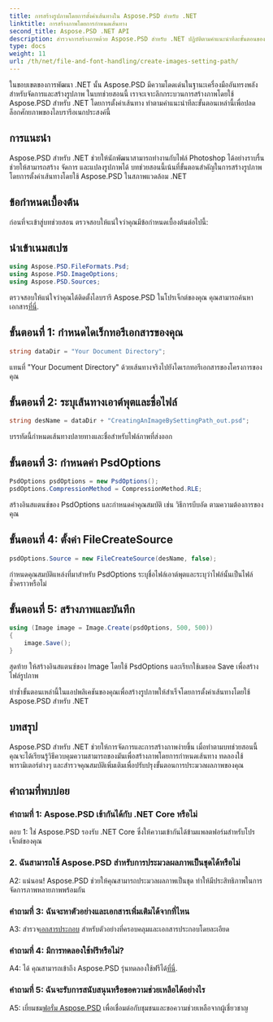 ```yaml
---
title: การสร้างรูปภาพโดยการตั้งค่าเส้นทางใน Aspose.PSD สำหรับ .NET
linktitle: การสร้างภาพโดยการกำหนดเส้นทาง
second_title: Aspose.PSD .NET API
description: สำรวจการสร้างภาพด้วย Aspose.PSD สำหรับ .NET ปฏิบัติตามคำแนะนำทีละขั้นตอนของเราและปลดปล่อยศักยภาพของห้องสมุดอันทรงพลังนี้
type: docs
weight: 11
url: /th/net/file-and-font-handling/create-images-setting-path/
---
```

ในขอบเขตของการพัฒนา .NET นั้น Aspose.PSD มีความโดดเด่นในฐานะเครื่องมืออันทรงพลังสำหรับจัดการและสร้างรูปภาพ ในบทช่วยสอนนี้ เราจะเจาะลึกกระบวนการสร้างภาพโดยใช้ Aspose.PSD สำหรับ .NET โดยการตั้งค่าเส้นทาง ทำตามคำแนะนำทีละขั้นตอนเหล่านี้เพื่อปลดล็อกศักยภาพของไลบรารีอเนกประสงค์นี้

## การแนะนำ

Aspose.PSD สำหรับ .NET ช่วยให้นักพัฒนาสามารถทำงานกับไฟล์ Photoshop ได้อย่างราบรื่น ช่วยให้สามารถสร้าง จัดการ และแปลงรูปภาพได้ บทช่วยสอนนี้เน้นที่ขั้นตอนสำคัญในการสร้างรูปภาพโดยการตั้งค่าเส้นทางโดยใช้ Aspose.PSD ในสภาพแวดล้อม .NET

## ข้อกำหนดเบื้องต้น

ก่อนที่จะเข้าสู่บทช่วยสอน ตรวจสอบให้แน่ใจว่าคุณมีข้อกำหนดเบื้องต้นต่อไปนี้:

## นำเข้าเนมสเปซ

```csharp
using Aspose.PSD.FileFormats.Psd;
using Aspose.PSD.ImageOptions;
using Aspose.PSD.Sources;
```

ตรวจสอบให้แน่ใจว่าคุณได้ติดตั้งไลบรารี Aspose.PSD ในโปรเจ็กต์ของคุณ คุณสามารถค้นหาเอกสาร[ที่นี่](https://reference.aspose.com/psd/net/).

## ขั้นตอนที่ 1: กำหนดไดเร็กทอรีเอกสารของคุณ

```csharp
string dataDir = "Your Document Directory";
```

แทนที่ "Your Document Directory" ด้วยเส้นทางจริงไปยังไดเรกทอรีเอกสารของโครงการของคุณ

## ขั้นตอนที่ 2: ระบุเส้นทางเอาต์พุตและชื่อไฟล์

```csharp
string desName = dataDir + "CreatingAnImageBySettingPath_out.psd";
```

บรรทัดนี้กำหนดเส้นทางปลายทางและชื่อสำหรับไฟล์ภาพที่ส่งออก

## ขั้นตอนที่ 3: กำหนดค่า PsdOptions

```csharp
PsdOptions psdOptions = new PsdOptions();
psdOptions.CompressionMethod = CompressionMethod.RLE;
```

สร้างอินสแตนซ์ของ PsdOptions และกำหนดค่าคุณสมบัติ เช่น วิธีการบีบอัด ตามความต้องการของคุณ

## ขั้นตอนที่ 4: ตั้งค่า FileCreateSource

```csharp
psdOptions.Source = new FileCreateSource(desName, false);
```

กำหนดคุณสมบัติแหล่งที่มาสำหรับ PsdOptions ระบุชื่อไฟล์เอาต์พุตและระบุว่าไฟล์นั้นเป็นไฟล์ชั่วคราวหรือไม่

## ขั้นตอนที่ 5: สร้างภาพและบันทึก

```csharp
using (Image image = Image.Create(psdOptions, 500, 500))
{
    image.Save();
}
```

สุดท้าย ให้สร้างอินสแตนซ์ของ Image โดยใช้ PsdOptions และเรียกใช้เมธอด Save เพื่อสร้างไฟล์รูปภาพ

ทำซ้ำขั้นตอนเหล่านี้ในแอปพลิเคชันของคุณเพื่อสร้างรูปภาพให้สำเร็จโดยการตั้งค่าเส้นทางโดยใช้ Aspose.PSD สำหรับ .NET

## บทสรุป

Aspose.PSD สำหรับ .NET ช่วยให้การจัดการและการสร้างภาพง่ายขึ้น เมื่อทำตามบทช่วยสอนนี้ คุณจะได้เรียนรู้วิธีควบคุมความสามารถของมันเพื่อสร้างภาพโดยการกำหนดเส้นทาง ทดลองใช้พารามิเตอร์ต่างๆ และสำรวจคุณสมบัติเพิ่มเติมเพื่อปรับปรุงขั้นตอนการประมวลผลภาพของคุณ

## คำถามที่พบบ่อย

### คำถามที่ 1: Aspose.PSD เข้ากันได้กับ .NET Core หรือไม่

ตอบ 1: ใช่ Aspose.PSD รองรับ .NET Core ซึ่งให้ความเข้ากันได้ข้ามแพลตฟอร์มสำหรับโปรเจ็กต์ของคุณ

### 2. ฉันสามารถใช้ Aspose.PSD สำหรับการประมวลผลภาพเป็นชุดได้หรือไม่

A2: แน่นอน! Aspose.PSD ช่วยให้คุณสามารถประมวลผลภาพเป็นชุด ทำให้มีประสิทธิภาพในการจัดการภาพหลายภาพพร้อมกัน

### คำถามที่ 3: ฉันจะหาตัวอย่างและเอกสารเพิ่มเติมได้จากที่ไหน

 A3: สำรวจ[เอกสารประกอบ](https://reference.aspose.com/psd/net/) สำหรับตัวอย่างที่ครอบคลุมและเอกสารประกอบโดยละเอียด

### คำถามที่ 4: มีการทดลองใช้ฟรีหรือไม่?

 A4: ได้ คุณสามารถเข้าถึง Aspose.PSD รุ่นทดลองใช้ฟรีได้[ที่นี่](https://releases.aspose.com/).

### คำถามที่ 5: ฉันจะรับการสนับสนุนหรือขอความช่วยเหลือได้อย่างไร

 A5: เยี่ยมชม[ฟอรั่ม Aspose.PSD](https://forum.aspose.com/c/psd/34) เพื่อเชื่อมต่อกับชุมชนและขอความช่วยเหลือจากผู้เชี่ยวชาญ
